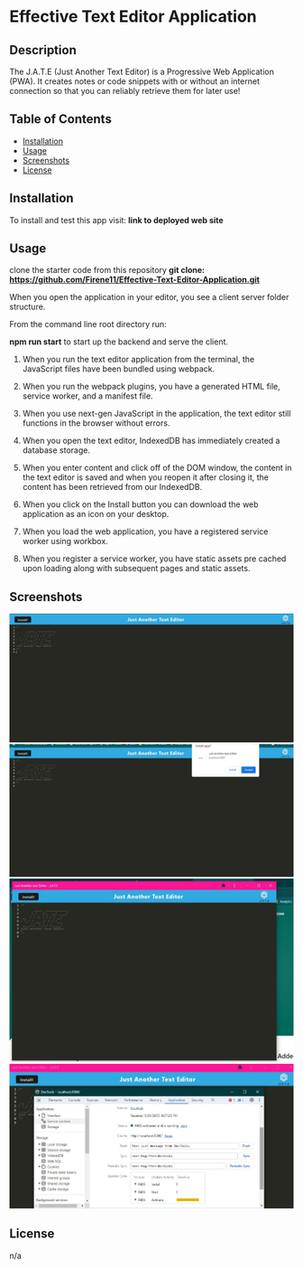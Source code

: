 # Effective Text Editor Application

## Description

The J.A.T.E (Just Another Text Editor) is a Progressive Web Application (PWA). It creates notes or code snippets with or without an internet connection so that you can reliably retrieve them for later use!

## Table of Contents

- [Installation](#installation)
- [Usage](#usage)
- [Screenshots](#Screenshots)
- [License](#license)

## Installation

To install and test this app visit: **link to deployed web site**

## Usage

clone the starter code from this repository **git clone: https://github.com/Firene11/Effective-Text-Editor-Application.git**

When you open the application in your editor, you see a client server folder structure.

From the command line root directory run:

**npm run start** to start up the backend and serve the client.

1. When you run the text editor application from the terminal, the JavaScript files have been bundled using webpack.

2. When you run the webpack plugins, you have a generated HTML file, service worker, and a manifest file.

3. When you use next-gen JavaScript in the application, the text editor still functions in the browser without errors.

4. When you open the text editor, IndexedDB has immediately created a database storage.

5. When you enter content and click off of the DOM window, the content in the text editor is saved and when you reopen it after closing it, the content has been retrieved from our IndexedDB.

6. When you click on the Install button you can download the web application as an icon on your desktop.

7. When you load the web application, you have a registered service worker using workbox.

8. When you register a service worker, you have static assets pre cached upon loading along with subsequent pages and static assets.

## Screenshots

![Application](Screenshots/1.jpg)
![Application](Screenshots/2.jpg)
![Application](Screenshots/3.jpg)
![Application](Screenshots/4.jpg)

## License

n/a
